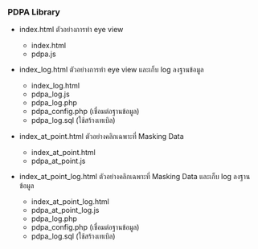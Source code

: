 ### PDPA Library 

- index.html ตัวอย่างการทำ eye view
  - index.html
  - pdpa.js
  
- index_log.html  ตัวอย่างการทำ eye view และเก็บ log ลงฐานข้อมูล
  - index_log.html
  - pdpa_log.js
  - pdpa_log.php 
  - pdpa_config.php (เชื่อมต่อฐานข้อมูล)
  - pdpa_log.sql (ใช้สร้างเทเบิล) 

- index_at_point.html ตัวอย่างคลิกเฉพาะที่ Masking Data
  - index_at_point.html
  - pdpa_at_point.js


- index_at_point_log.html ตัวอย่างคลิกเฉพาะที่ Masking Data และเก็บ log ลงฐานข้อมูล
  - index_at_point_log.html
  - pdpa_at_point_log.js
  - pdpa_log.php 
  - pdpa_config.php (เชื่อมต่อฐานข้อมูล)
  - pdpa_log.sql (ใช้สร้างเทเบิล) 


